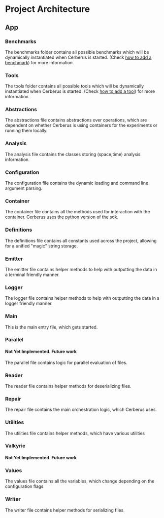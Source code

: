 # Project Architecture

## App

### Benchmarks

The benchmarks folder contains all possible benchmarks which will be dynamically instantiated when Cerberus is started. (Check [how to add a benchmark](benchmark/AddBenchmark.md)) for more information.

### Tools

The tools folder contains all possible tools which will be dynamically instantiated when Cerberus is started. (Check [how to add a tool](benchmark/AddTool.md)) for more information.

### Abstractions

The abstractions file contains abstractions over operations, which are dependent on whether Cerberus is using containers for the experiments or running them locally.

### Analysis

The analysis file contains the classes storing (space,time) analysis information.

### Configuration

The configuration file contains the dynamic loading and command line argument parsing.

### Container

The container file contains all the methods used for interaction with the container. Cerberus uses the python version of the sdk.

### Definitions

The definitions file contains all constants used across the project, allowing for a unified "magic" string storage.

### Emitter

The emitter file contains helper methods to help with outputting the data in a terminal friendly manner.

### Logger

The logger file contains helper methods to help with outputting the data in a logger friendly manner.

### Main

This is the main entry file, which gets started.

### Parallel

#### Not Yet Implemented. Future work

The parallel file contains logic for parallel evaluation of files.

### Reader

The reader file contains helper methods for deserializing files.

### Repair

The repair file contains the main orchestration logic, which Cerberus uses.

### Utilities

The utilities file contains helper methods, which have various utilities

### Valkyrie

#### Not Yet Implemented. Future work

### Values

The values file contains all the variables, which change depending on the configuration flags

### Writer

The writer file contains helper methods for serializing files.
